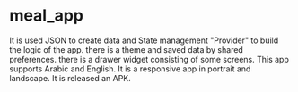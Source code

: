 # meal_app
It is used JSON to create data and State management "Provider" to build the logic of the app. there is a theme and saved data by shared preferences. there is a drawer widget consisting of some screens. This app supports Arabic and English. It is a responsive app in portrait and landscape. It is released an APK.
